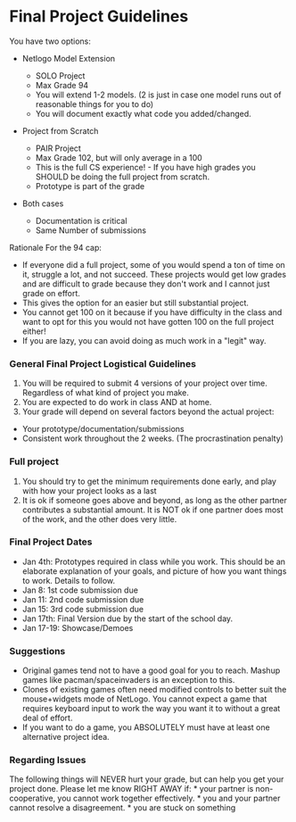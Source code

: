 # Final Project Guidelines
You have two options:

* Netlogo Model Extension
    - SOLO Project
    - Max Grade 94
    - You will extend 1-2 models. (2 is just in case one model runs out of reasonable things for you to do)
    - You will document exactly what code you added/changed.

* Project from Scratch
    - PAIR Project
    - Max Grade 102, but will only average in a 100
    - This is the full CS experience! - If you have high grades you SHOULD be doing the full project from scratch.
    - Prototype is part of the grade

* Both cases
    - Documentation is critical
    - Same Number of submissions


Rationale For the 94 cap:
- If everyone did a full project, some of you would spend a ton of time on it, struggle a lot, and not succeed. These projects would get low grades and are difficult to grade because they don't work and I cannot just grade on effort.
- This gives the option for an easier but still substantial project.
- You cannot get 100 on it because if you have difficulty in the class and want to opt for this you would not have gotten 100 on the full project either!
- If you are lazy, you can avoid doing as much work in a "legit" way.


### General Final Project Logistical Guidelines
1. You will be required to submit 4 versions of your project over time. Regardless of what kind of project you make.
2. You are expected to do work in class AND at home.
3. Your grade will depend on several factors beyond the actual project:
  - Your prototype/documentation/submissions
  - Consistent work throughout the 2 weeks. (The procrastination penalty)

### Full project
1. You should try to get the minimum requirements done early, and play with how your project looks as a last
2. It is ok if someone goes above and beyond, as long as the other partner contributes a substantial amount. It is NOT ok if one partner does most of the work, and the other does very little.


### Final Project Dates
* Jan 4th:  Prototypes required in class while you work. This should be an elaborate explanation of your goals, and picture of how you want things to work. Details to follow.
* Jan 8: 1st code submission due
* Jan 11: 2nd code submission due
* Jan 15: 3rd code submission due
* Jan 17th: Final Version due by the start of the school day.
* Jan 17-19: Showcase/Demoes

### Suggestions
- Original games tend not to have a good goal for you to reach. Mashup games like pacman/spaceinvaders is an exception to this.
- Clones of existing games often need modified controls to better suit the mouse+widgets mode of NetLogo. You cannot expect a game that requires keyboard input to work the way you want it to without a great deal of effort.
- If you want to do a game, you ABSOLUTELY must have at least one alternative project idea.

### Regarding Issues
The following things will NEVER hurt your grade, but can help you get your project done. Please let me know RIGHT AWAY if:
    * your partner is non-cooperative, you cannot work together effectively.
    * you and your partner cannot resolve a disagreement.
    * you are stuck on something
